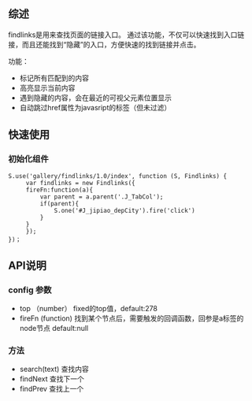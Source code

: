 ## 综述

findlinks是用来查找页面的链接入口。 通过该功能，不仅可以快速找到入口链接，而且还能找到“隐藏”的入口，方便快速的找到链接并点击。

功能：

* 标记所有匹配到的内容
* 高亮显示当前内容
* 遇到隐藏的内容，会在最近的可视父元素位置显示
* 自动跳过href属性为javasript的标签（但未过滤）


## 快速使用

### 初始化组件

    S.use('gallery/findlinks/1.0/index', function (S, Findlinks) {
         var findlinks = new Findlinks({
         fireFn:function(a){
             var parent = a.parent('.J_TabCol');
             if(parent){
                 S.one('#J_jipiao_depCity').fire('click')
             }
         }
         });
    })；

## API说明

### config 参数

* top （number） fixed的top值，default:278
* fireFn (function) 找到某个节点后，需要触发的回调函数，回参是a标签的node节点 default:null

### 方法

* search(text) 查找内容
* findNext 查找下一个
* findPrev   查找上一个


